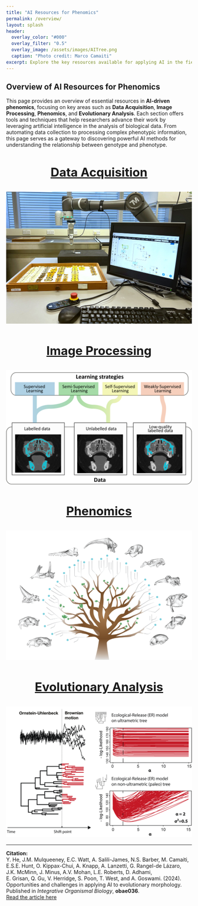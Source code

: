 ```yaml
---
title: "AI Resources for Phenomics"
permalink: /overview/
layout: splash
header:
  overlay_color: "#000"
  overlay_filter: "0.5"
  overlay_image: /assets/images/AITree.png
  caption: "Photo credit: Marco Camaiti"
excerpt: Explore the key resources available for applying AI in the field of phenomics.
---
```


## Overview of AI Resources for Phenomics

This page provides an overview of essential resources in **AI-driven phenomics**, focusing on key areas such as **Data Acquisition**, **Image Processing**, **Phenomics**, and **Evolutionary Analysis**. Each section offers tools and techniques that help researchers advance their work by leveraging artificial intelligence in the analysis of biological data. From automating data collection to processing complex phenotypic information, this page serves as a gateway to discovering powerful AI methods for understanding the relationship between genotype and phenotype.

<div class="grid">
  <div class="grid-item">
    <a href="/data-acquisition" style="font-size: 2em; font-weight: bold;">
      <div style="text-align: center;">
        <h3>Data Acquisition</h3>
      </div>
      <img src="/assets/images/Figure_6_robotic_arm.jpg" alt="Data Acquisition" />
    </a>
  </div>
  <div class="grid-item">
    <a href="/image-processing" style="font-size: 2em; font-weight: bold;">
      <div style="text-align: center;">
        <h3>Image Processing</h3>
      </div>
      <img src="/assets/images/Figure_2_learning_strategy.png" alt="Image Processing" />
    </a>
  </div>
  <div class="grid-item">
    <a href="/phenomics" style="font-size: 2em; font-weight: bold;">
      <div style="text-align: center;">
        <h3>Phenomics</h3>
      </div>
      <img src="/assets/images/AI_Tree_w_Meshes.png" alt="Phenomics" />
    </a>
  </div>
  <div class="grid-item">
    <a href="/evolutionary-analysis" style="font-size: 2em; font-weight: bold;">
      <div style="text-align: center;">
        <h3>Evolutionary Analysis</h3>
      </div>
      <img src="/assets/images/Evolutionary_Analysis.png" alt="Evolutionary Analysis" />
    </a>
  </div>
</div>

---

**Citation:**  
Y. He, J.M. Mulqueeney, E.C. Watt, A. Salili-James, N.S. Barber, M. Camaiti,  
E.S.E. Hunt, O. Kippax-Chui, A. Knapp, A. Lanzetti, G. Rangel-de Lázaro,  
J.K. McMinn, J. Minus, A.V. Mohan, L.E. Roberts, D. Adhami,  
E. Grisan, Q. Gu, V. Herridge, S. Poon, T. West, and A. Goswami. (2024).  
Opportunities and challenges in applying AI to evolutionary morphology.  
Published in _Integrative Organismal Biology_, **obae036**.  
[Read the article here](https://academic.oup.com/iob/article/6/1/obae036/7769702)
